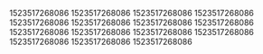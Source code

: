 1523517268086
1523517268086
1523517268086
1523517268086
1523517268086
1523517268086
1523517268086
1523517268086
1523517268086
1523517268086
1523517268086
1523517268086
1523517268086
1523517268086
1523517268086